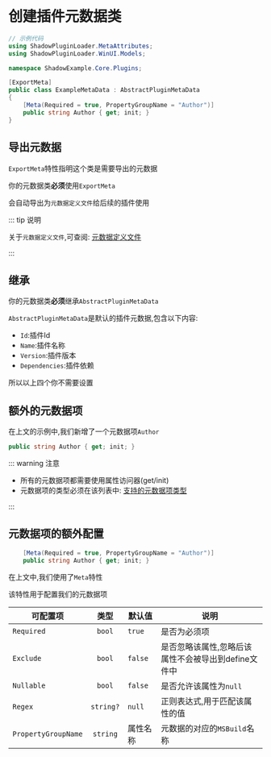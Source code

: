 # 创建插件元数据类

```csharp
// 示例代码
using ShadowPluginLoader.MetaAttributes;
using ShadowPluginLoader.WinUI.Models;

namespace ShadowExample.Core.Plugins;

[ExportMeta]
public class ExampleMetaData : AbstractPluginMetaData
{
    [Meta(Required = true, PropertyGroupName = "Author")]
    public string Author { get; init; }
}
```

## 导出元数据

`ExportMeta`特性指明这个类是需要导出的元数据

你的元数据类**必须**使用`ExportMeta`

会自动导出为`元数据定义文件`给后续的插件使用

::: tip 说明

关于`元数据定义文件`,可查阅: [元数据定义文件](/zh/advance/define)

:::

## 继承

你的元数据类**必须**继承`AbstractPluginMetaData`
  
`AbstractPluginMetaData`是默认的插件元数据,包含以下内容:
- `Id`:插件Id
- `Name`:插件名称
- `Version`:插件版本
- `Dependencies`:插件依赖

所以以上四个你不需要设置

## 额外的元数据项

在上文的示例中,我们新增了一个元数据项`Author`

```csharp
public string Author { get; init; }
```
::: warning 注意

- 所有的元数据项都需要使用属性访问器(get/init)
- 元数据项的类型必须在该列表中: [支持的元数据项类型](/zh/advance/meta#支持的元数据项类型)

:::

## 元数据项的额外配置

```csharp
    [Meta(Required = true, PropertyGroupName = "Author")]
    public string Author { get; init; }
```
在上文中,我们使用了`Meta`特性

该特性用于配置我们的元数据项

| 可配置项       |      类型      |  默认值 | 说明 |
| ------------- | :-----------: | ---- | ---- |
| `Required`      | `bool` | `true` | 是否为必须项 |
| `Exclude`      |   `bool`   |   `false` | 是否忽略该属性,忽略后该属性不会被导出到define文件中 |
| `Nullable` |   `bool`    |   `false` |  是否允许该属性为`null` |
| `Regex` |   `string?`    |    `null` |  正则表达式,用于匹配该属性的值 |
| `PropertyGroupName` |   `string`    | 属性名称 |  元数据的对应的`MSBuild`名称 |




